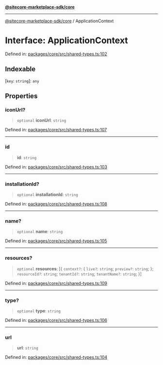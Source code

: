 [**@sitecore-marketplace-sdk/core**](../README.md)

***

[@sitecore-marketplace-sdk/core](../README.md) / ApplicationContext

# Interface: ApplicationContext

Defined in: [packages/core/src/shared-types.ts:102](https://github.com/Sitecore/sitecore-marketplace-sdk/blob/1f70c0e343ae7c5af199be23e7e4eec043951068/packages/core/src/shared-types.ts#L102)

## Indexable

\[`key`: `string`\]: `any`

## Properties

### iconUrl?

> `optional` **iconUrl**: `string`

Defined in: [packages/core/src/shared-types.ts:107](https://github.com/Sitecore/sitecore-marketplace-sdk/blob/1f70c0e343ae7c5af199be23e7e4eec043951068/packages/core/src/shared-types.ts#L107)

***

### id

> **id**: `string`

Defined in: [packages/core/src/shared-types.ts:103](https://github.com/Sitecore/sitecore-marketplace-sdk/blob/1f70c0e343ae7c5af199be23e7e4eec043951068/packages/core/src/shared-types.ts#L103)

***

### installationId?

> `optional` **installationId**: `string`

Defined in: [packages/core/src/shared-types.ts:108](https://github.com/Sitecore/sitecore-marketplace-sdk/blob/1f70c0e343ae7c5af199be23e7e4eec043951068/packages/core/src/shared-types.ts#L108)

***

### name?

> `optional` **name**: `string`

Defined in: [packages/core/src/shared-types.ts:105](https://github.com/Sitecore/sitecore-marketplace-sdk/blob/1f70c0e343ae7c5af199be23e7e4eec043951068/packages/core/src/shared-types.ts#L105)

***

### resources?

> `optional` **resources**: \[\{ `context?`: \{ `live?`: `string`; `preview?`: `string`; \}; `resourceId?`: `string`; `tenantId?`: `string`; `tenantName?`: `string`; \}\]

Defined in: [packages/core/src/shared-types.ts:109](https://github.com/Sitecore/sitecore-marketplace-sdk/blob/1f70c0e343ae7c5af199be23e7e4eec043951068/packages/core/src/shared-types.ts#L109)

***

### type?

> `optional` **type**: `string`

Defined in: [packages/core/src/shared-types.ts:106](https://github.com/Sitecore/sitecore-marketplace-sdk/blob/1f70c0e343ae7c5af199be23e7e4eec043951068/packages/core/src/shared-types.ts#L106)

***

### url

> **url**: `string`

Defined in: [packages/core/src/shared-types.ts:104](https://github.com/Sitecore/sitecore-marketplace-sdk/blob/1f70c0e343ae7c5af199be23e7e4eec043951068/packages/core/src/shared-types.ts#L104)
